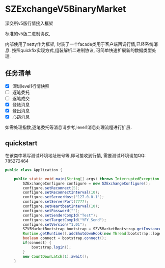 # SZExchangeV5BinaryMarket
深交所v5版行情接入框架

标准的v5版二进制协议,

内部使用了netty作为框架, 封装了一个facade类用于客户端回调行情,已经系统消息.
按照quickfix实现方式,组装解析二进制协议, 可简单快速扩展新的数据类型处理.
 ## 任务清单
- [x] 深圳level1行情快照
- [ ] 逐笔委托
- [ ] 逐笔成交
- [x] 登陆消息
- [x] 登出消息
- [x] 心跳消息

如需处理指数,逐笔委托等消息请参考,level1消息处理流程进行扩展.

## quickstart

在该类中填写测试环境地址账号等,即可接收到行情, 需要测试环境请加QQ: 785272464

```java
public class Application {

    public static void main(String[] args) throws InterruptedException {
        SZExchangeConfigure configure = new SZExchangeConfigure();
        configure.setReconnect(5);
        configure.setReconnectInterval(10);
        configure.setServerHost("127.0.0.1");
        configure.setServerPort(7777);
        configure.setHeartbeatInterval(10);
        configure.setPassword("");
        configure.setSenderCompId("Test");
        configure.setTargetCompId("YFY_Send");
        configure.setVersion("1.01");
        SZV5MarketBootstrap bootstrap = SZV5MarketBootstrap.getInstance(configure, new SZV5MessageFacade());
        Runtime.getRuntime().addShutdownHook(new Thread(bootstrap::logout));
        boolean connect = bootstrap.connect();
        if(connect) {
            bootstrap.login();
        }
        new CountDownLatch(1).await();
    }
```
